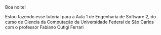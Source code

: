 Boa noite!

Estou fazendo esse tutorial para a Aula 1 de Engenharia de Software 2, do curso de Ciencia da Computação da Universidade Federal de São Carlos com o professor Fabiano Cutigi Ferrari
